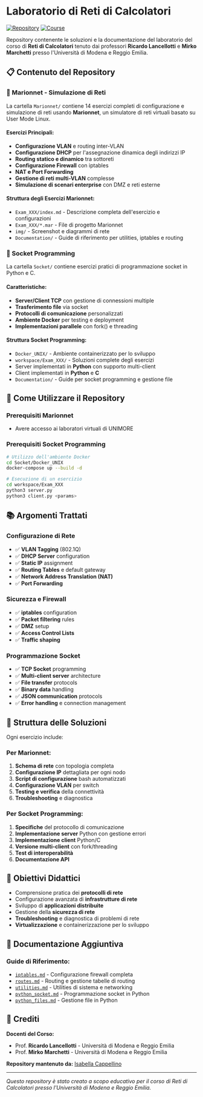 # Laboratorio di Reti di Calcolatori 

[![Repository](https://img.shields.io/badge/Repository-GitHub-blue)](https://github.com/isabella-capp/Reti-Di-Calcolatori)
[![Course](https://img.shields.io/badge/Course-Computer%20Networks%20Lab-green)](https://www.unimore.it)

Repository contenente le soluzioni e la documentazione del laboratorio del corso di **Reti di Calcolatori** tenuto dai professori **Ricardo Lancellotti** e **Mirko Marchetti** presso l'Università di Modena e Reggio Emilia.

## 📋 Contenuto del Repository

### 🔧 Marionnet - Simulazione di Reti
La cartella `Marionnet/` contiene 14 esercizi completi di configurazione e simulazione di reti usando **Marionnet**, un simulatore di reti virtuali basato su User Mode Linux.

#### Esercizi Principali:
- **Configurazione VLAN** e routing inter-VLAN
- **Configurazione DHCP** per l'assegnazione dinamica degli indirizzi IP
- **Routing statico e dinamico** tra sottoreti
- **Configurazione Firewall** con iptables
- **NAT e Port Forwarding**
- **Gestione di reti multi-VLAN** complesse
- **Simulazione di scenari enterprise** con DMZ e reti esterne

#### Struttura degli Esercizi Marionnet:
- `Exam_XXX/index.md` - Descrizione completa dell'esercizio e configurazioni
- `Exam_XXX/*.mar` - File di progetto Marionnet
- `img/` - Screenshot e diagrammi di rete
- `Documentation/` - Guide di riferimento per utilities, iptables e routing

### 🔌 Socket Programming
La cartella `Socket/` contiene esercizi pratici di programmazione socket in Python e C.

#### Caratteristiche:
- **Server/Client TCP** con gestione di connessioni multiple
- **Trasferimento file** via socket
- **Protocolli di comunicazione** personalizzati
- **Ambiente Docker** per testing e deployment
- **Implementazioni parallele** con fork() e threading

#### Struttura Socket Programming:
- `Docker_UNIX/` - Ambiente containerizzato per lo sviluppo
- `workspace/Exam_XXX/` - Soluzioni complete degli esercizi
- Server implementati in **Python** con supporto multi-client
- Client implementati in **Python** e **C**
- `Documentation/` - Guide per socket programming e gestione file

## 🚀 Come Utilizzare il Repository

### Prerequisiti Marionnet
- Avere accesso ai laboratori virtuali di UNIMORE
### Prerequisiti Socket Programming
```bash
# Utilizzo dell'ambiente Docker
cd Socket/Docker_UNIX
docker-compose up --build -d

# Esecuzione di un esercizio
cd workspace/Exam_XXX
python3 server.py 
python3 client.py <params>
```

## 📚 Argomenti Trattati

### Configurazione di Rete
- ✅ **VLAN Tagging** (802.1Q)
- ✅ **DHCP Server** configuration
- ✅ **Static IP** assignment
- ✅ **Routing Tables** e default gateway
- ✅ **Network Address Translation (NAT)**
- ✅ **Port Forwarding**

### Sicurezza e Firewall
- ✅ **iptables** configuration
- ✅ **Packet filtering** rules
- ✅ **DMZ** setup
- ✅ **Access Control Lists**
- ✅ **Traffic shaping**

### Programmazione Socket
- ✅ **TCP Socket** programming
- ✅ **Multi-client server** architecture
- ✅ **File transfer** protocols
- ✅ **Binary data** handling
- ✅ **JSON communication** protocols
- ✅ **Error handling** e connection management

## 🔗 Struttura delle Soluzioni

Ogni esercizio include:

### Per Marionnet:
1. **Schema di rete** con topologia completa
2. **Configurazione IP** dettagliata per ogni nodo
3. **Script di configurazione** bash automatizzati
4. **Configurazione VLAN** per switch
5. **Testing e verifica** della connettività
6. **Troubleshooting** e diagnostica

### Per Socket Programming:
1. **Specifiche** del protocollo di comunicazione
2. **Implementazione server** Python con gestione errori
3. **Implementazione client** Python/C
4. **Versione multi-client** con fork/threading
5. **Test di interoperabilità**
6. **Documentazione API**

## 🎯 Obiettivi Didattici

- Comprensione pratica dei **protocolli di rete**
- Configurazione avanzata di **infrastrutture di rete**
- Sviluppo di **applicazioni distribuite**
- Gestione della **sicurezza di rete**
- **Troubleshooting** e diagnostica di problemi di rete
- **Virtualizzazione** e containerizzazione per lo sviluppo

## 📖 Documentazione Aggiuntiva

### Guide di Riferimento:
- [`iptables.md`](Marionnet/Documentation/iptables.md) - Configurazione firewall completa
- [`routes.md`](Marionnet/Documentation/routes.md) - Routing e gestione tabelle di routing
- [`utilities.md`](Marionnet/Documentation/utilities.md) - Utilities di sistema e networking
- [`python_socket.md`](Socket/Documentation/python_socket.md) - Programmazione socket in Python
- [`python_files.md`](Socket/Documentation/python_files.md) - Gestione file in Python

## 👥 Crediti

**Docenti del Corso:**
- Prof. **Ricardo Lancellotti** - Università di Modena e Reggio Emilia
- Prof. **Mirko Marchetti** - Università di Modena e Reggio Emilia

**Repository mantenuto da:** [Isabella Cappellino](https://github.com/isabella-capp)

---

*Questo repository è stato creato a scopo educativo per il corso di Reti di Calcolatori presso l'Università di Modena e Reggio Emilia.*
